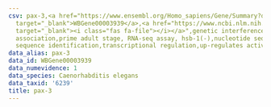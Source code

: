 ```yaml
---
csv: pax-3,<a href="https://www.ensembl.org/Homo_sapiens/Gene/Summary?db=core;g=WBGene00003939"
  target="_blank">WBGene00003939</a>,<a href="https://www.ncbi.nlm.nih.gov/pubmed/30894454"
  target="_blank"><i class="fas fa-file"></i></a>",genetic interference,functional
  association,prime adult stage, RNA-seq assay, hsb-1(-),nucleotide sequence identification,nucleotide
  sequence identification,transcriptional regulation,up-regulates activity
data_alias: pax-3
data_id: WBGene00003939
data_numevidence: 1
data_species: Caenorhabditis elegans
data_taxid: '6239'
title: pax-3
---
```

